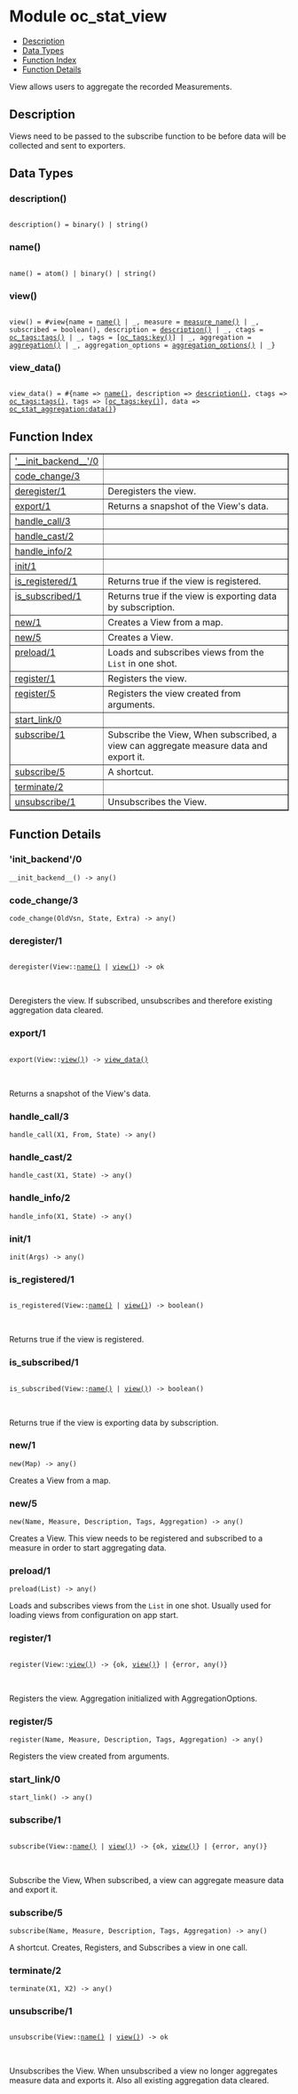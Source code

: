 

# Module oc_stat_view #
* [Description](#description)
* [Data Types](#types)
* [Function Index](#index)
* [Function Details](#functions)

View allows users to aggregate the recorded Measurements.

<a name="description"></a>

## Description ##
Views need to be passed to the subscribe function to be before data will be
collected and sent to exporters.
<a name="types"></a>

## Data Types ##




### <a name="type-description">description()</a> ###


<pre><code>
description() = binary() | string()
</code></pre>




### <a name="type-name">name()</a> ###


<pre><code>
name() = atom() | binary() | string()
</code></pre>




### <a name="type-view">view()</a> ###


<pre><code>
view() = #view{name = <a href="#type-name">name()</a> | _, measure = <a href="#type-measure_name">measure_name()</a> | _, subscribed = boolean(), description = <a href="#type-description">description()</a> | _, ctags = <a href="oc_tags.md#type-tags">oc_tags:tags()</a> | _, tags = [<a href="oc_tags.md#type-key">oc_tags:key()</a>] | _, aggregation = <a href="#type-aggregation">aggregation()</a> | _, aggregation_options = <a href="#type-aggregation_options">aggregation_options()</a> | _}
</code></pre>




### <a name="type-view_data">view_data()</a> ###


<pre><code>
view_data() = #{name =&gt; <a href="#type-name">name()</a>, description =&gt; <a href="#type-description">description()</a>, ctags =&gt; <a href="oc_tags.md#type-tags">oc_tags:tags()</a>, tags =&gt; [<a href="oc_tags.md#type-key">oc_tags:key()</a>], data =&gt; <a href="oc_stat_aggregation.md#type-data">oc_stat_aggregation:data()</a>}
</code></pre>

<a name="index"></a>

## Function Index ##


<table width="100%" border="1" cellspacing="0" cellpadding="2" summary="function index"><tr><td valign="top"><a href="#__init_backend__-0">'__init_backend__'/0</a></td><td></td></tr><tr><td valign="top"><a href="#code_change-3">code_change/3</a></td><td></td></tr><tr><td valign="top"><a href="#deregister-1">deregister/1</a></td><td>
Deregisters the view.</td></tr><tr><td valign="top"><a href="#export-1">export/1</a></td><td>
Returns a snapshot of the View's data.</td></tr><tr><td valign="top"><a href="#handle_call-3">handle_call/3</a></td><td></td></tr><tr><td valign="top"><a href="#handle_cast-2">handle_cast/2</a></td><td></td></tr><tr><td valign="top"><a href="#handle_info-2">handle_info/2</a></td><td></td></tr><tr><td valign="top"><a href="#init-1">init/1</a></td><td></td></tr><tr><td valign="top"><a href="#is_registered-1">is_registered/1</a></td><td>
Returns true if the view is registered.</td></tr><tr><td valign="top"><a href="#is_subscribed-1">is_subscribed/1</a></td><td>
Returns true if the view is exporting data by subscription.</td></tr><tr><td valign="top"><a href="#new-1">new/1</a></td><td>
Creates a View from a map.</td></tr><tr><td valign="top"><a href="#new-5">new/5</a></td><td>
Creates a View.</td></tr><tr><td valign="top"><a href="#preload-1">preload/1</a></td><td>
Loads and subscribes views from the <code>List</code> in one shot.</td></tr><tr><td valign="top"><a href="#register-1">register/1</a></td><td>
Registers the view.</td></tr><tr><td valign="top"><a href="#register-5">register/5</a></td><td>
Registers the view created from arguments.</td></tr><tr><td valign="top"><a href="#start_link-0">start_link/0</a></td><td></td></tr><tr><td valign="top"><a href="#subscribe-1">subscribe/1</a></td><td>
Subscribe the View, When subscribed, a view can aggregate measure data and export it.</td></tr><tr><td valign="top"><a href="#subscribe-5">subscribe/5</a></td><td>
A shortcut.</td></tr><tr><td valign="top"><a href="#terminate-2">terminate/2</a></td><td></td></tr><tr><td valign="top"><a href="#unsubscribe-1">unsubscribe/1</a></td><td>
Unsubscribes the View.</td></tr></table>


<a name="functions"></a>

## Function Details ##

<a name="__init_backend__-0"></a>

### '__init_backend__'/0 ###

`__init_backend__() -> any()`

<a name="code_change-3"></a>

### code_change/3 ###

`code_change(OldVsn, State, Extra) -> any()`

<a name="deregister-1"></a>

### deregister/1 ###

<pre><code>
deregister(View::<a href="#type-name">name()</a> | <a href="#type-view">view()</a>) -&gt; ok
</code></pre>
<br />

Deregisters the view. If subscribed, unsubscribes and therefore
existing aggregation data cleared.

<a name="export-1"></a>

### export/1 ###

<pre><code>
export(View::<a href="#type-view">view()</a>) -&gt; <a href="#type-view_data">view_data()</a>
</code></pre>
<br />

Returns a snapshot of the View's data.

<a name="handle_call-3"></a>

### handle_call/3 ###

`handle_call(X1, From, State) -> any()`

<a name="handle_cast-2"></a>

### handle_cast/2 ###

`handle_cast(X1, State) -> any()`

<a name="handle_info-2"></a>

### handle_info/2 ###

`handle_info(X1, State) -> any()`

<a name="init-1"></a>

### init/1 ###

`init(Args) -> any()`

<a name="is_registered-1"></a>

### is_registered/1 ###

<pre><code>
is_registered(View::<a href="#type-name">name()</a> | <a href="#type-view">view()</a>) -&gt; boolean()
</code></pre>
<br />

Returns true if the view is registered.

<a name="is_subscribed-1"></a>

### is_subscribed/1 ###

<pre><code>
is_subscribed(View::<a href="#type-name">name()</a> | <a href="#type-view">view()</a>) -&gt; boolean()
</code></pre>
<br />

Returns true if the view is exporting data by subscription.

<a name="new-1"></a>

### new/1 ###

`new(Map) -> any()`

Creates a View from a map.

<a name="new-5"></a>

### new/5 ###

`new(Name, Measure, Description, Tags, Aggregation) -> any()`

Creates a View. This view needs to be registered and subscribed to a measure
in order to start aggregating data.

<a name="preload-1"></a>

### preload/1 ###

`preload(List) -> any()`

Loads and subscribes views from the `List` in one shot.
Usually used for loading views from configuration on app start.

<a name="register-1"></a>

### register/1 ###

<pre><code>
register(View::<a href="#type-view">view()</a>) -&gt; {ok, <a href="#type-view">view()</a>} | {error, any()}
</code></pre>
<br />

Registers the view. Aggregation initialized with AggregationOptions.

<a name="register-5"></a>

### register/5 ###

`register(Name, Measure, Description, Tags, Aggregation) -> any()`

Registers the view created from arguments.

<a name="start_link-0"></a>

### start_link/0 ###

`start_link() -> any()`

<a name="subscribe-1"></a>

### subscribe/1 ###

<pre><code>
subscribe(View::<a href="#type-name">name()</a> | <a href="#type-view">view()</a>) -&gt; {ok, <a href="#type-view">view()</a>} | {error, any()}
</code></pre>
<br />

Subscribe the View, When subscribed, a view can aggregate measure data and export it.

<a name="subscribe-5"></a>

### subscribe/5 ###

`subscribe(Name, Measure, Description, Tags, Aggregation) -> any()`

A shortcut. Creates, Registers, and Subscribes a view in one call.

<a name="terminate-2"></a>

### terminate/2 ###

`terminate(X1, X2) -> any()`

<a name="unsubscribe-1"></a>

### unsubscribe/1 ###

<pre><code>
unsubscribe(View::<a href="#type-name">name()</a> | <a href="#type-view">view()</a>) -&gt; ok
</code></pre>
<br />

Unsubscribes the View. When unsubscribed a view no longer aggregates measure data
and exports it. Also all existing aggregation data cleared.

